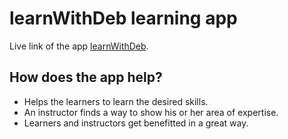 # learnWithDeb learning app

Live link of the app [learnWithDeb](https://learn-with-deb.netlify.app/).

## How does the app help?
- Helps the learners to learn the desired skills.
- An instructor finds a way to show his or her area of expertise.
- Learners and instructors get benefitted in a great way.
